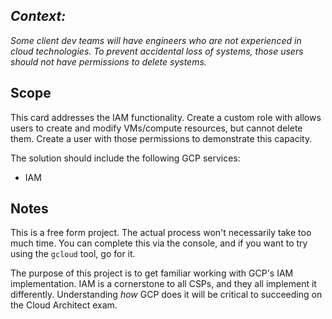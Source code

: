 _Context:_
--------
_Some client dev teams will have engineers who are not experienced in cloud technologies. To prevent accidental loss of systems, those users should not have permissions to delete systems._



Scope
--------
This card addresses the IAM functionality. Create a custom role with allows users to create and modify VMs/compute resources, but cannot delete them. Create a user with those permissions to demonstrate this capacity.

The solution should include the following GCP services:

- IAM

Notes
-----

This is a free form project. The actual process won't necessarily take too much time. You can complete this via the console, and if you want to try using the `gcloud` tool, go for it.

The purpose of this project is to get familiar working with GCP's IAM implementation. IAM is a cornerstone to all CSPs, and they all implement it differently. Understanding *how* GCP does it will be critical to succeeding on the Cloud Architect exam.
